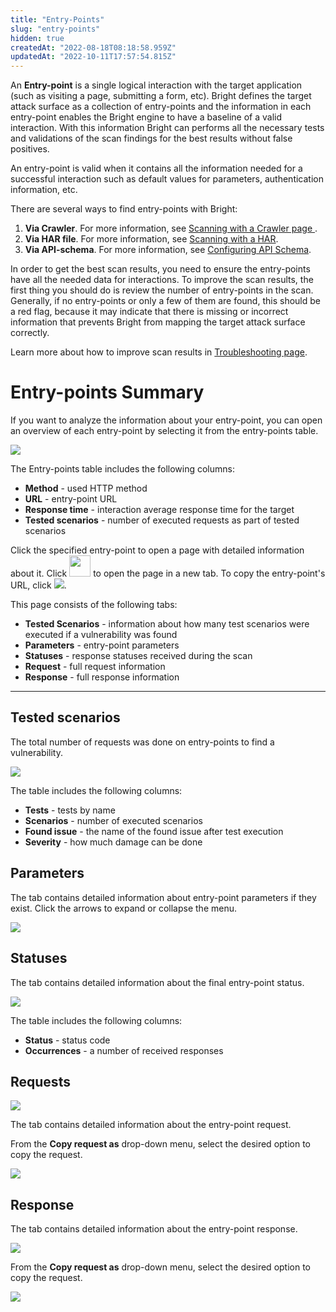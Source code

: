 ```yaml
---
title: "Entry-Points"
slug: "entry-points"
hidden: true
createdAt: "2022-08-18T08:18:58.959Z"
updatedAt: "2022-10-11T17:57:54.815Z"
---
```

An **Entry-point** is a single logical interaction with the target application (such as visiting a page, submitting a form, etc). Bright defines the target attack surface as a collection of entry-points and the information in each entry-point enables the Bright engine to have a baseline of a valid interaction. With this information Bright can performs all the necessary tests and validations of the scan findings for the best results without false positives.

An entry-point is valid when it contains all the information needed for a successful interaction such as default values for parameters, authentication information, etc.

There are several ways to find entry-points with Bright:

1. **Via Crawler**. For more information, see [Scanning with a Crawler page ](https://docs.brightsec.com/docs/crawler).
2. **Via HAR file**. For more information, see [Scanning with a HAR](https://docs.brightsec.com/docs/scanning-with-a-har).
3. **Via API-schema**. For more information, see [Configuring API Schema](https://docs.brightsec.com/docs/configuring-an-api-schema-for-scanning).

In order to get the best scan results, you need to ensure the entry-points have all the needed data for interactions. To improve the scan results, the first thing you should do is review the number of entry-points in the scan. Generally, if no entry-points or only a few of them are found, this should be a red flag, because it may indicate that there is missing or incorrect information that prevents Bright from mapping the target attack surface correctly. 

Learn more about how to improve scan results in [Troubleshooting page](https://docs.brightsec.com/docs/troubleshooting-for-problematic-scans#problematic-scan-results).

# Entry-points Summary

If you want to analyze the information about your entry-point, you can open an overview of each entry-point by selecting it from the entry-points table.

![](https://files.readme.io/274878e-.png)

The Entry-points table includes the following columns: 

- **Method** - used HTTP method
- **URL** - entry-point URL 
- **Response time** - interaction average response time for the target
- **Tested scenarios** - number of executed requests as part of tested scenarios

Click the specified entry-point to open a page with detailed information about it. Click <img src="https://files.readme.io/eeef5cc-Screenshot_1.png" width="34" height="34"> to open the page in a new tab. To copy the entry-point's URL, click <img src="https://files.readme.io/8f4a6dc-Screenshot_3.png">.

This page consists of the following tabs:

- **Tested Scenarios** -  information about how many test scenarios were executed if a vulnerability was found
- **Parameters** - entry-point parameters
- **Statuses** - response statuses received during the scan
- **Request** - full request information
- **Response** - full response information

***



## Tested scenarios

The total number of requests was done on entry-points to find a vulnerability.

![](https://files.readme.io/de95ff0-.png)

The table includes the following columns: 

- **Tests** - tests by name
- **Scenarios** - number of executed scenarios
- **Found issue** - the name of the found issue after test execution
- **Severity** -  how much damage can be done

## Parameters

The tab contains detailed information about entry-point parameters if they exist. Click the arrows to expand or collapse the menu.

![](https://files.readme.io/b67a9ad-.png)

## Statuses

The tab contains detailed information about the final entry-point status.

![](https://files.readme.io/4b97401-.png)

The table includes the following columns:

- **Status** - status code
- **Occurrences** - a number of received responses

## Requests

![](https://files.readme.io/8cb054c-.png)

The tab contains detailed information about the entry-point request.

From the **Copy request as** drop-down menu, select the desired option to copy the request.

![](https://files.readme.io/ddf54ff-.png)

## Response

The tab contains detailed information about the entry-point response.

![](https://files.readme.io/92c81de-.png)

From the **Copy request as** drop-down menu, select the desired option to copy the request.

![](https://files.readme.io/5360312-.png)